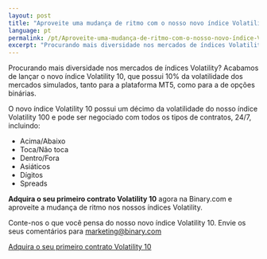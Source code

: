 ```yaml
---
layout: post
title: "Aproveite uma mudança de ritmo com o nosso novo índice Volatility 10"
language: pt
permalink: /pt/Aproveite-uma-mudança-de-ritmo-com-o-nosso-novo-índice-Volatility-10/
excerpt: "Procurando mais diversidade nos mercados de índices Volatility? Acabamos de lançar o novo índice Volatility 10, que possui 10% da volatilidade dos mercados simulados..."
---
```

Procurando mais diversidade nos mercados de índices Volatility? Acabamos de lançar o novo índice Volatility 10, que possui 10% da volatilidade dos mercados simulados, tanto para a plataforma MT5, como para a de opções binárias.

O novo índice Volatility 10 possui um décimo da volatilidade do nosso índice Volatility 100 e pode ser negociado com todos os tipos de contratos, 24/7, incluindo:

<ul class="bullet">
<li>Acima/Abaixo</li>
<li>Toca/Não toca</li>
<li>Dentro/Fora</li>
<li>Asiáticos</li>
<li>Dígitos</li>
<li>Spreads</li>
</ul>

<strong>Adquira o seu primeiro contrato Volatility 10</strong> agora na Binary.com e aproveite a mudança de ritmo nos nossos índices Volatility.

Conte-nos  o que você pensa do nosso novo índice Volatility 10. Envie os seus comentários para <a href="mailto:marketing@binary.com">marketing@binary.com</a>
 
<p class="p--action"><a class="button" href="http://info.binary.com/2eWq3Xx"><span>Adquira o seu primeiro contrato Volatility 10</span></a></p>